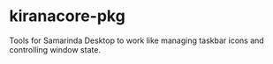 # kiranacore-pkg
Tools for Samarinda Desktop to work like managing taskbar icons and controlling window state.

